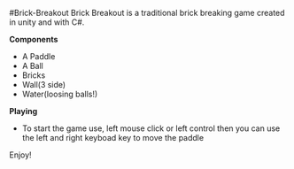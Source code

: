#Brick-Breakout
Brick Breakout is a traditional brick breaking game created in unity and with C#.

**Components**
 - A Paddle
 - A Ball
 - Bricks
 - Wall(3 side)
 - Water(loosing balls!)

**Playing**
 - To start the game use, left mouse click or left control then you can use the left and right keyboad key to move the paddle

Enjoy!
